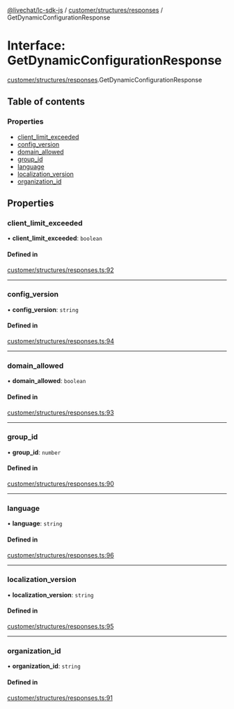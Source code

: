 [@livechat/lc-sdk-js](../README.md) / [customer/structures/responses](../modules/customer_structures_responses.md) / GetDynamicConfigurationResponse

# Interface: GetDynamicConfigurationResponse

[customer/structures/responses](../modules/customer_structures_responses.md).GetDynamicConfigurationResponse

## Table of contents

### Properties

- [client\_limit\_exceeded](customer_structures_responses.GetDynamicConfigurationResponse.md#client_limit_exceeded)
- [config\_version](customer_structures_responses.GetDynamicConfigurationResponse.md#config_version)
- [domain\_allowed](customer_structures_responses.GetDynamicConfigurationResponse.md#domain_allowed)
- [group\_id](customer_structures_responses.GetDynamicConfigurationResponse.md#group_id)
- [language](customer_structures_responses.GetDynamicConfigurationResponse.md#language)
- [localization\_version](customer_structures_responses.GetDynamicConfigurationResponse.md#localization_version)
- [organization\_id](customer_structures_responses.GetDynamicConfigurationResponse.md#organization_id)

## Properties

### client\_limit\_exceeded

• **client\_limit\_exceeded**: `boolean`

#### Defined in

[customer/structures/responses.ts:92](https://github.com/livechat/lc-sdk-js/blob/a63b0a6/src/customer/structures/responses.ts#L92)

___

### config\_version

• **config\_version**: `string`

#### Defined in

[customer/structures/responses.ts:94](https://github.com/livechat/lc-sdk-js/blob/a63b0a6/src/customer/structures/responses.ts#L94)

___

### domain\_allowed

• **domain\_allowed**: `boolean`

#### Defined in

[customer/structures/responses.ts:93](https://github.com/livechat/lc-sdk-js/blob/a63b0a6/src/customer/structures/responses.ts#L93)

___

### group\_id

• **group\_id**: `number`

#### Defined in

[customer/structures/responses.ts:90](https://github.com/livechat/lc-sdk-js/blob/a63b0a6/src/customer/structures/responses.ts#L90)

___

### language

• **language**: `string`

#### Defined in

[customer/structures/responses.ts:96](https://github.com/livechat/lc-sdk-js/blob/a63b0a6/src/customer/structures/responses.ts#L96)

___

### localization\_version

• **localization\_version**: `string`

#### Defined in

[customer/structures/responses.ts:95](https://github.com/livechat/lc-sdk-js/blob/a63b0a6/src/customer/structures/responses.ts#L95)

___

### organization\_id

• **organization\_id**: `string`

#### Defined in

[customer/structures/responses.ts:91](https://github.com/livechat/lc-sdk-js/blob/a63b0a6/src/customer/structures/responses.ts#L91)
